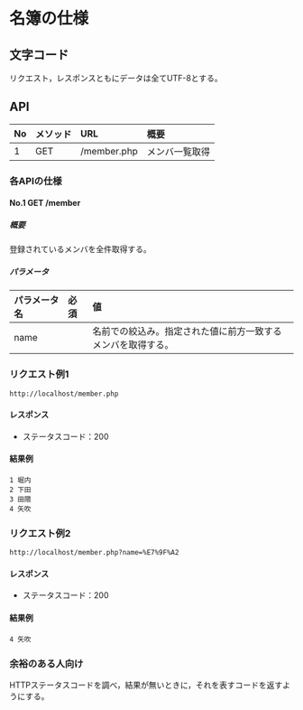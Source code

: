 # 名簿の仕様

## 文字コード
リクエスト，レスポンスともにデータは全てUTF-8とする。

## API
| No | メソッド | URL         | 概要           |
|:---|:---------|:------------|:---------------|
| 1  | GET      | /member.php | メンバ一覧取得 |

### 各APIの仕様

#### <a name="no1">No.1 GET /member

##### 概要
登録されているメンバを全件取得する。

##### パラメータ
| パラメータ名 | 必須 | 値                                                           |
|:-------------|:-----|:-------------------------------------------------------------|
| name         |      | 名前での絞込み。指定された値に前方一致するメンバを取得する。 |

### リクエスト例1
`http://localhost/member.php`

#### レスポンス
- ステータスコード：200

#### 結果例
```
1 堀内
2 下田
3 田隈
4 矢吹
```

### リクエスト例2
`http://localhost/member.php?name=%E7%9F%A2`

#### レスポンス
- ステータスコード：200

#### 結果例
```
4 矢吹
```

### 余裕のある人向け
HTTPステータスコードを調べ，結果が無いときに，それを表すコードを返すようにする。
